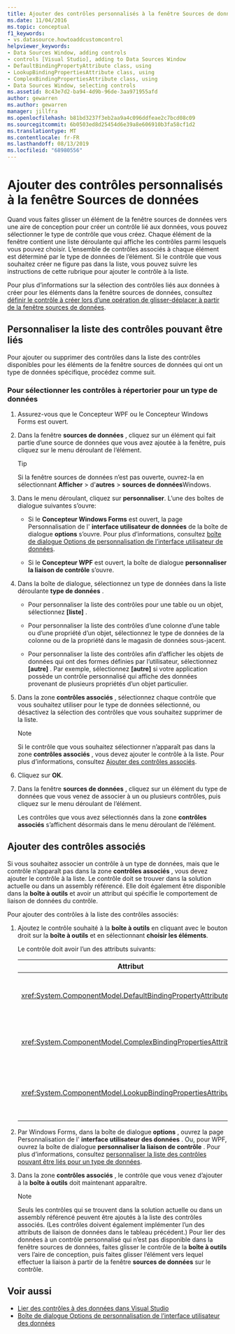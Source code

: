 ```yaml
---
title: Ajouter des contrôles personnalisés à la fenêtre Sources de données
ms.date: 11/04/2016
ms.topic: conceptual
f1_keywords:
- vs.datasource.howtoaddcustomcontrol
helpviewer_keywords:
- Data Sources Window, adding controls
- controls [Visual Studio], adding to Data Sources Window
- DefaultBindingPropertyAttribute class, using
- LookupBindingPropertiesAttribute class, using
- ComplexBindingPropertiesAttribute class, using
- Data Sources Window, selecting controls
ms.assetid: 8c43e7d2-ba94-4d9b-96de-3aa971955afd
author: gewarren
ms.author: gewarren
manager: jillfra
ms.openlocfilehash: b81bd3237f3eb2aa9a4c096ddfeae2c7bcd08c09
ms.sourcegitcommit: 6b0503ed8d25454d6e39a8e606910b3fa58cf1d2
ms.translationtype: MT
ms.contentlocale: fr-FR
ms.lasthandoff: 08/13/2019
ms.locfileid: "68980556"
---
```

# <a name="add-custom-controls-to-the-data-sources-window"></a>Ajouter des contrôles personnalisés à la fenêtre Sources de données

Quand vous faites glisser un élément de la fenêtre sources de données vers une aire de conception pour créer un contrôle lié aux données, vous pouvez sélectionner le type de contrôle que vous créez. Chaque élément de la fenêtre contient une liste déroulante qui affiche les contrôles parmi lesquels vous pouvez choisir. L’ensemble de contrôles associés à chaque élément est déterminé par le type de données de l’élément. Si le contrôle que vous souhaitez créer ne figure pas dans la liste, vous pouvez suivre les instructions de cette rubrique pour ajouter le contrôle à la liste.

Pour plus d’informations sur la sélection des contrôles liés aux données à créer pour les éléments dans la fenêtre sources de données, consultez [définir le contrôle à créer lors d’une opération de glisser-déplacer à partir de la fenêtre sources de données](../data-tools/set-the-control-to-be-created-when-dragging-from-the-data-sources-window.md).

## <a name="customize-the-bindable-controls-list"></a>Personnaliser la liste des contrôles pouvant être liés

Pour ajouter ou supprimer des contrôles dans la liste des contrôles disponibles pour les éléments de la fenêtre sources de données qui ont un type de données spécifique, procédez comme suit.

### <a name="to-select-the-controls-to-be-listed-for-a-data-type"></a>Pour sélectionner les contrôles à répertorier pour un type de données

1. Assurez-vous que le Concepteur WPF ou le Concepteur Windows Forms est ouvert.

2. Dans la fenêtre **sources de données** , cliquez sur un élément qui fait partie d’une source de données que vous avez ajoutée à la fenêtre, puis cliquez sur le menu déroulant de l’élément.

   > [!TIP]
   > Si la fenêtre sources de données n’est pas ouverte, ouvrez-la en sélectionnant **Afficher** > d'**autres** > **sources de données**Windows.

3. Dans le menu déroulant, cliquez sur **personnaliser**. L’une des boîtes de dialogue suivantes s’ouvre:

    - Si le **Concepteur Windows Forms** est ouvert, la page Personnalisation de l' **interface utilisateur de données** de la boîte de dialogue **options** s’ouvre. Pour plus d’informations, consultez [boîte de dialogue Options de personnalisation de l’interface utilisateur de données](../ide/reference/options-windows-forms-designer-data-ui-customization.md).

    - Si le **Concepteur WPF** est ouvert, la boîte de dialogue **personnaliser la liaison de contrôle** s’ouvre.

4. Dans la boîte de dialogue, sélectionnez un type de données dans la liste déroulante **type de données** .

    - Pour personnaliser la liste des contrôles pour une table ou un objet, sélectionnez **[liste]** .

    - Pour personnaliser la liste des contrôles d’une colonne d’une table ou d’une propriété d’un objet, sélectionnez le type de données de la colonne ou de la propriété dans le magasin de données sous-jacent.

    - Pour personnaliser la liste des contrôles afin d’afficher les objets de données qui ont des formes définies par l’utilisateur, sélectionnez **[autre]** . Par exemple, sélectionnez **[autre]** si votre application possède un contrôle personnalisé qui affiche des données provenant de plusieurs propriétés d’un objet particulier.

5. Dans la zone **contrôles associés** , sélectionnez chaque contrôle que vous souhaitez utiliser pour le type de données sélectionné, ou désactivez la sélection des contrôles que vous souhaitez supprimer de la liste.

    > [!NOTE]
    > Si le contrôle que vous souhaitez sélectionner n’apparaît pas dans la zone **contrôles associés** , vous devez ajouter le contrôle à la liste. Pour plus d’informations, consultez [Ajouter des contrôles associés](#add-associated-controls).

6. Cliquez sur **OK**.

7. Dans la fenêtre **sources de données** , cliquez sur un élément du type de données que vous venez de associer à un ou plusieurs contrôles, puis cliquez sur le menu déroulant de l’élément.

     Les contrôles que vous avez sélectionnés dans la zone **contrôles associés** s’affichent désormais dans le menu déroulant de l’élément.

## <a name="add-associated-controls"></a>Ajouter des contrôles associés

Si vous souhaitez associer un contrôle à un type de données, mais que le contrôle n’apparaît pas dans la zone **contrôles associés** , vous devez ajouter le contrôle à la liste. Le contrôle doit se trouver dans la solution actuelle ou dans un assembly référencé. Elle doit également être disponible dans la **boîte à outils** et avoir un attribut qui spécifie le comportement de liaison de données du contrôle.

Pour ajouter des contrôles à la liste des contrôles associés:

1. Ajoutez le contrôle souhaité à la **boîte à outils** en cliquant avec le bouton droit sur la **boîte à outils** et en sélectionnant **choisir les éléments**.

     Le contrôle doit avoir l’un des attributs suivants:

    |Attribut|Description|
    |---------------|-----------------|
    |<xref:System.ComponentModel.DefaultBindingPropertyAttribute>|Implémentez cet attribut sur des contrôles simples qui affichent une seule colonne (ou propriété) de données, <xref:System.Windows.Forms.TextBox>par exemple.|
    |<xref:System.ComponentModel.ComplexBindingPropertiesAttribute>|Implémentez cet attribut sur des contrôles qui affichent des listes (ou tables) de données <xref:System.Windows.Forms.DataGridView>, telles qu’un.|
    |<xref:System.ComponentModel.LookupBindingPropertiesAttribute>|Implémentez cet attribut sur des contrôles qui affichent des listes (ou tables) de données, mais qui doivent également présenter une seule colonne ou propriété <xref:System.Windows.Forms.ComboBox>, telle qu’un.|

2. Par Windows Forms, dans la boîte de dialogue **options** , ouvrez la page Personnalisation de l' **interface utilisateur des données** . Ou, pour WPF, ouvrez la boîte de dialogue **personnaliser la liaison de contrôle** . Pour plus d’informations, consultez [personnaliser la liste des contrôles pouvant être liés pour un type de données](#customize-the-bindable-controls-list).

3. Dans la zone **contrôles associés** , le contrôle que vous venez d’ajouter à la **boîte à outils** doit maintenant apparaître.

    > [!NOTE]
    > Seuls les contrôles qui se trouvent dans la solution actuelle ou dans un assembly référencé peuvent être ajoutés à la liste des contrôles associés. (Les contrôles doivent également implémenter l’un des attributs de liaison de données dans le tableau précédent.) Pour lier des données à un contrôle personnalisé qui n’est pas disponible dans la fenêtre sources de données, faites glisser le contrôle de la **boîte à outils** vers l’aire de conception, puis faites glisser l’élément vers lequel effectuer la liaison à partir de la fenêtre **sources de données** sur le contrôle.

## <a name="see-also"></a>Voir aussi

- [Lier des contrôles à des données dans Visual Studio](../data-tools/bind-controls-to-data-in-visual-studio.md)
- [Boîte de dialogue Options de personnalisation de l’interface utilisateur des données](../ide/reference/options-windows-forms-designer-data-ui-customization.md)